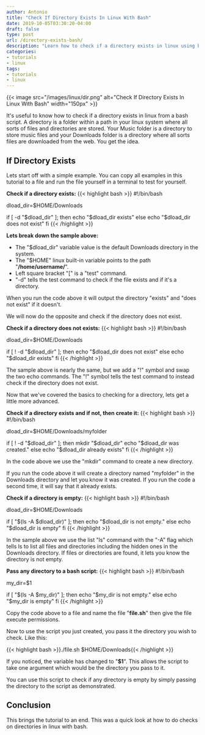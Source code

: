 ```yaml
---
author: Antonio
title: "Check If Directory Exists In Linux With Bash"
date: 2019-10-05T03:30:20-04:00
draft: false
type: post
url: /directory-exists-bash/
description: "Learn how to check if a directory exists in linux using bash. This tutorial will teach you a few simple ways to do directory checks with bash."
categories:
- tutorials
- linux
tags:
- tutorials
- linux
---
```


{{< image src="/images/linux/dir.png" alt="Check If Directory Exists In Linux With Bash" width="150px" >}}

It's useful to know how to check if a directory exists in linux from a bash script. A directory is a folder within a path in your linux system where all sorts of files and directories are stored. Your Music folder is a directory to store music files and your Downloads folder is a directory where all sorts files are downloaded from the web. You get the idea.

<!--more-->

## **If Directory Exists**

Lets start off with a simple example. You can copy all examples in this tutorial to a file and run the file yourself in a terminal to test for yourself.

**Check if a directory exists:**
{{< highlight bash >}}
#!/bin/bash

dload_dir=$HOME/Downloads

if [ -d "$dload_dir" ]; then
  echo "$dload_dir exists"
else
  echo "$dload_dir does not exist"
fi
{{< /highlight >}}

**Lets break down the sample above:**

- The "$dload_dir" variable value is the default Downloads directory in the system.
- The "$HOME" linux built-in variable points to the path "**/home/username/**".
- Left square bracket "[" is a "test" command.
- "-d" tells the test command to check if the file exists and if it's a directory.

When you run the code above it will output the directory "exists" and "does not exist" if it doesn't.

We will now do the opposite and check if the directory does not exist.

**Check if a directory does not exists:**
{{< highlight bash >}}
#!/bin/bash

dload_dir=$HOME/Downloads

if [ ! -d "$dload_dir" ]; then
  echo "$dload_dir does not exist"
else
  echo "$dload_dir exists"
fi
{{< /highlight >}}

The sample above is nearly the same, but we add a "!" symbol and swap the two echo commands. The "!" symbol tells the test command to instead check if the directory does not exist.

<!--adsense-->

Now that we've covered the basics to checking for a directory, lets get a little more advanced.

**Check if a directory exists and if not, then create it:**
{{< highlight bash >}}
#!/bin/bash

dload_dir=$HOME/Downloads/myfolder

if [ ! -d "$dload_dir" ]; then
  mkdir "$dload_dir"
  echo "$dload_dir was created."
else
  echo "$dload_dir already exists"
fi
{{< /highlight >}}

In the code above we use the "mkdir" command to create a new directory.

If you run the code above it will create a directory named "myfolder" in the Downloads directory and let you know it was created. If you run the code a second time, it will say that it already exists.

**Check if a directory is empty:**
{{< highlight bash >}}
#!/bin/bash

dload_dir=$HOME/Downloads

if [ "$(ls -A $dload_dir)" ]; then
  echo "$dload_dir is not empty."
else
  echo "$dload_dir is empty"
fi
{{< /highlight >}}

In the sample above we use the list "ls" command with the "-A" flag which tells ls to list all files and directories including the hidden ones in the Downloads directory. If files or directories are found, it lets you know the directory is not empty.

**Pass any directory to a bash script:**
{{< highlight bash >}}
#!/bin/bash

my_dir=$1

if [ "$(ls -A $my_dir)" ]; then
  echo "$my_dir is not empty."
else
  echo "$my_dir is empty"
fi
{{< /highlight >}}

Copy the code above to a file and name the file "**file.sh**" then give the file execute permissions.

Now to use the script you just created, you pass it the directory you wish to check. Like this:

{{< highlight bash >}}./file.sh $HOME/Downloads{{< /highlight >}}

If you noticed, the variable has changed to "**$1**". This allows the script to take one argument which would be the directory you pass to it.

You can use this script to check if any directory is empty by simply passing the directory to the script as demonstrated.

## **Conclusion**

This brings the tutorial to an end. This was a quick look at how to do checks on directories in linux with bash.
